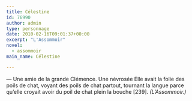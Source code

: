 ```yaml
---
title: Célestine
id: 76990
author: admin
type: personnage
date: 2010-02-16T09:01:37+00:00
excerpt: "L'Assommoir"
novel:
  - assommoir
main_name: Célestine

---
```

— Une amie de la grande Clémence. Une névrosée Elle avait la folie des poils de chat, voyant des poils de chat partout, tournant la langue parce qu&rsquo;elle croyait avoir du poil de chat plein la bouche [239]. _(L&rsquo;Assommoir.)_
